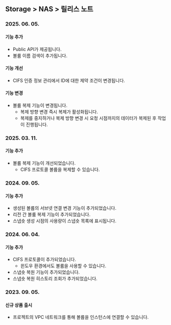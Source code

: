 ## Storage > NAS > 릴리스 노트

### 2025. 06. 05.

#### 기능 추가
* Public API가 제공됩니다.
* 볼륨 이름 검색이 추가됩니다.

#### 기능 개선
* CIFS 인증 정보 관리에서 ID에 대한 제약 조건이 변경됩니다.

#### 기능 변경
* 볼륨 복제 기능이 변경됩니다.
    * 복제 방향 변경 즉시 복제가 활성화됩니다.
    * 복제를 중지하거나 복제 방향 변경 시 요청 시점까지의 데이터가 복제된 후 작업이 진행됩니다.
    

### 2025. 03. 11.

#### 기능 추가

* 볼륨 복제 기능이 개선되었습니다.
    * CIFS 프로토콜 볼륨을 복제할 수 있습니다.

### 2024. 09. 05.

#### 기능 추가

* 생성된 볼륨의 서브넷 연결 변경 기능이 추가되었습니다.
* 리전 간 볼륨 복제 기능이 추가되었습니다.
* 스냅숏 생성 시점의 사용량이 스냅숏 목록에 표시됩니다.


### 2024. 06. 04. 

#### 기능 추가
* CIFS 프로토콜이 추가되었습니다.
    * 윈도우 환경에서도 볼륨을 사용할 수 있습니다.
* 스냅숏 복원 기능이 추가되었습니다.
* 스냅숏 복원 히스토리 조회가 추가되었습니다.

### 2023. 09. 05.

#### 신규 상품 출시

* 프로젝트의 VPC 네트워크를 통해 볼륨을 인스턴스에 연결할 수 있습니다.
